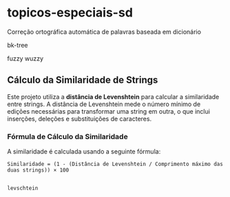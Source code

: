 # topicos-especiais-sd
Correção ortográfica automática de palavras baseada em dicionário

bk-tree

fuzzy wuzzy
## Cálculo da Similaridade de Strings

Este projeto utiliza a **distância de Levenshtein** para calcular a similaridade entre strings. A distância de Levenshtein mede o número mínimo de edições necessárias para transformar uma string em outra, o que inclui inserções, deleções e substituições de caracteres.

### Fórmula de Cálculo da Similaridade

A similaridade é calculada usando a seguinte fórmula:

```plaintext
Similaridade = (1 - (Distância de Levenshtein / Comprimento máximo das duas strings)) × 100


levschtein
